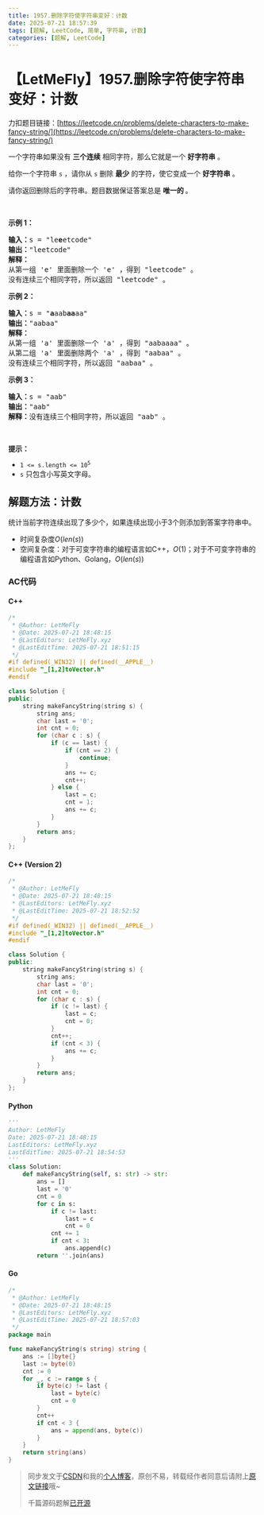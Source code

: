```yaml
---
title: 1957.删除字符使字符串变好：计数
date: 2025-07-21 18:57:39
tags: [题解, LeetCode, 简单, 字符串, 计数]
categories: [题解, LeetCode]
---
```


# 【LetMeFly】1957.删除字符使字符串变好：计数

力扣题目链接：[https://leetcode.cn/problems/delete-characters-to-make-fancy-string/](https://leetcode.cn/problems/delete-characters-to-make-fancy-string/)

<p>一个字符串如果没有 <strong>三个连续</strong>&nbsp;相同字符，那么它就是一个 <strong>好字符串</strong>&nbsp;。</p>

<p>给你一个字符串&nbsp;<code>s</code>&nbsp;，请你从 <code>s</code>&nbsp;删除&nbsp;<strong>最少</strong>&nbsp;的字符，使它变成一个 <strong>好字符串</strong> 。</p>

<p>请你返回删除后的字符串。题目数据保证答案总是 <strong>唯一的 </strong>。</p>

<p>&nbsp;</p>

<p><strong>示例 1：</strong></p>

<pre>
<b>输入：</b>s = "le<strong>e</strong>etcode"
<b>输出：</b>"leetcode"
<strong>解释：</strong>
从第一组 'e' 里面删除一个 'e' ，得到 "leetcode" 。
没有连续三个相同字符，所以返回 "leetcode" 。
</pre>

<p><strong>示例 2：</strong></p>

<pre>
<b>输入：</b>s = "<strong>a</strong>aab<strong>aa</strong>aa"
<b>输出：</b>"aabaa"
<strong>解释：</strong>
从第一组 'a' 里面删除一个 'a' ，得到 "aabaaaa" 。
从第二组 'a' 里面删除两个 'a' ，得到 "aabaa" 。
没有连续三个相同字符，所以返回 "aabaa" 。
</pre>

<p><strong>示例 3：</strong></p>

<pre>
<b>输入：</b>s = "aab"
<b>输出：</b>"aab"
<b>解释：</b>没有连续三个相同字符，所以返回 "aab" 。
</pre>

<p>&nbsp;</p>

<p><strong>提示：</strong></p>

<ul>
	<li><code>1 &lt;= s.length &lt;= 10<sup>5</sup></code></li>
	<li><code>s</code>&nbsp;只包含小写英文字母。</li>
</ul>


    
## 解题方法：计数

统计当前字符连续出现了多少个，如果连续出现小于3个则添加到答案字符串中。

+ 时间复杂度$O(len(s))$
+ 空间复杂度：对于可变字符串的编程语言如C++，$O(1)$；对于不可变字符串的编程语言如Python、Golang，$O(len(s))$

### AC代码

#### C++

```cpp
/*
 * @Author: LetMeFly
 * @Date: 2025-07-21 18:48:15
 * @LastEditors: LetMeFly.xyz
 * @LastEditTime: 2025-07-21 18:51:15
 */
#if defined(_WIN32) || defined(__APPLE__)
#include "_[1,2]toVector.h"
#endif

class Solution {
public:
    string makeFancyString(string s) {
        string ans;
        char last = '0';
        int cnt = 0;
        for (char c : s) {
            if (c == last) {
                if (cnt == 2) {
                    continue;
                }
                ans += c;
                cnt++;
            } else {
                last = c;
                cnt = 1;
                ans += c;
            }
        }
        return ans;
    }
};
```

#### C++ (Version 2)

```cpp
/*
 * @Author: LetMeFly
 * @Date: 2025-07-21 18:48:15
 * @LastEditors: LetMeFly.xyz
 * @LastEditTime: 2025-07-21 18:52:52
 */
#if defined(_WIN32) || defined(__APPLE__)
#include "_[1,2]toVector.h"
#endif

class Solution {
public:
    string makeFancyString(string s) {
        string ans;
        char last = '0';
        int cnt = 0;
        for (char c : s) {
            if (c != last) {
                last = c;
                cnt = 0;
            }
            cnt++;
            if (cnt < 3) {
                ans += c;
            }
        }
        return ans;
    }
};
```

#### Python

```python
'''
Author: LetMeFly
Date: 2025-07-21 18:48:15
LastEditors: LetMeFly.xyz
LastEditTime: 2025-07-21 18:54:53
'''
class Solution:
    def makeFancyString(self, s: str) -> str:
        ans = []
        last = '0'
        cnt = 0
        for c in s:
            if c != last:
                last = c
                cnt = 0
            cnt += 1
            if cnt < 3:
                ans.append(c)
        return ''.join(ans)
```

#### Go

```go
/*
 * @Author: LetMeFly
 * @Date: 2025-07-21 18:48:15
 * @LastEditors: LetMeFly.xyz
 * @LastEditTime: 2025-07-21 18:57:03
 */
package main

func makeFancyString(s string) string {
    ans := []byte{}
    last := byte(0)
    cnt := 0
    for _, c := range s {
        if byte(c) != last {
            last = byte(c)
            cnt = 0
        }
        cnt++
        if cnt < 3 {
            ans = append(ans, byte(c))
        }
    }
    return string(ans)
}
```

> 同步发文于[CSDN](https://letmefly.blog.csdn.net/article/details/149512809)和我的[个人博客](https://blog.letmefly.xyz/)，原创不易，转载经作者同意后请附上[原文链接](https://blog.letmefly.xyz/2025/07/21/LeetCode%201957.%E5%88%A0%E9%99%A4%E5%AD%97%E7%AC%A6%E4%BD%BF%E5%AD%97%E7%AC%A6%E4%B8%B2%E5%8F%98%E5%A5%BD/)哦~
>
> 千篇源码题解[已开源](https://github.com/LetMeFly666/LeetCode)
